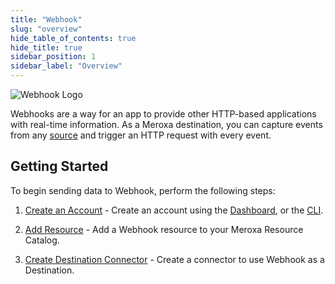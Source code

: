 ```yaml
---
title: "Webhook"
slug: "overview"
hide_table_of_contents: true
hide_title: true
sidebar_position: 1
sidebar_label: "Overview"
---
```


<div style={{ textAlign: "center" }}>
  <img alt="Webhook Logo" style={{ maxWidth: "500px" }} src="/images/resources/webhooks.png" />
</div>

Webhooks are a way for an app to provide other HTTP-based applications with real-time information. As a Meroxa destination, you can capture events from any [source](/docs/sources/overview) and trigger an HTTP request with every event.

## Getting Started

To begin sending data to Webhook, perform the following steps:

1. [Create an Account](http://dashboard.meroxa.io/) - Create an account using the [Dashboard](http://dashboard.meroxa.io/), or the [CLI](/cli/installation-guide).

2. [Add Resource](/docs/destinations/webhook/add-resource) - Add a Webhook resource to your Meroxa Resource Catalog.

3. [Create Destination Connector](docs/destinations/webhook/create-connector) - Create a connector to use Webhook as a Destination.


